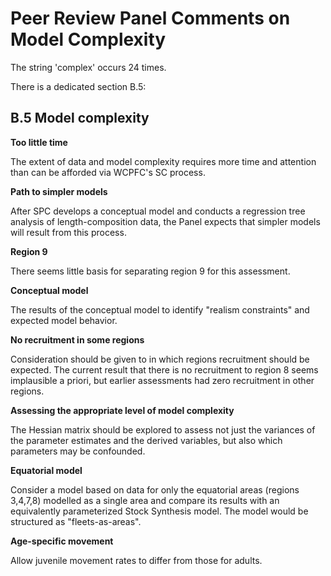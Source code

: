 # Peer Review Panel Comments on Model Complexity

The string 'complex' occurs 24 times.

There is a dedicated section B.5:

## B.5 Model complexity

**Too little time**

The extent of data and model complexity requires more time and attention than
can be afforded via WCPFC's SC process.

**Path to simpler models**

After SPC develops a conceptual model and conducts a regression tree analysis of
length-composition data, the Panel expects that simpler models will result from
this process.

**Region 9**

There seems little basis for separating region 9 for this assessment.

**Conceptual model**

The results of the conceptual model to identify "realism constraints" and
expected model behavior.

**No recruitment in some regions**

Consideration should be given to in which regions recruitment should be
expected. The current result that there is no recruitment to region 8 seems
implausible a priori, but earlier assessments had zero recruitment in other
regions.

**Assessing the appropriate level of model complexity**

The Hessian matrix should be explored to assess not just the variances of the
parameter estimates and the derived variables, but also which parameters may be
confounded.

**Equatorial model**

Consider a model based on data for only the equatorial areas (regions 3,4,7,8)
modelled as a single area and compare its results with an equivalently
parameterized Stock Synthesis model. The model would be structured as
"fleets-as-areas".

**Age-specific movement**

Allow juvenile movement rates to differ from those for adults.
